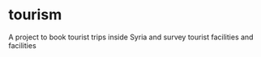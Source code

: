 # tourism
A project to book tourist trips inside Syria and survey tourist facilities and facilities
